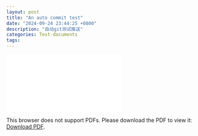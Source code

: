 ```yaml
---
layout: post
title: "An auto commit test"
date: "2024-09-24 23:44:25 +0800"
description: "自动git测试推送"
categories: Test-documents 
tags: 
---
```

<object data="{{ site.url }}/assets/pdfs/test-02.pdf" type="application/pdf" width="700px" height="700px">
    <embed src="{{ site.url }}/assets/pdfs/test-02.pdf">
        <p>This browser does not support PDFs. Please download the PDF to view it: <a href="{{ site.url }}/assets/pdfs/test-02.pdf">Download PDF</a>.</p>
    </embed>
</object>